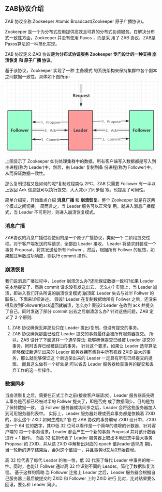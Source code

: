 ## ZAB协议介绍
ZAB 协议全称:Zookeeper Atomic Broadcast(Zookeeper 原子广播协议)。

Zookeeper 是一个为分布式应用提供高效且可靠的分布式协调服务。在解决分布式一致性方面，Zookeeper 并没有使用 Paxos ，而是采 用了 ZAB 协议，ZAB是Paxos算法的一种简化实现。

ZAB 协议定义:ZAB 协议**是为分布式协调服务 Zookeeper 专门设计的一种支持 崩溃恢复 和 原子广播 协议**。

基于该协议，Zookeeper 实现了一种 主备模式 的系统架构来保持集群中各个副本之间数据一致性。具体如下图所示:
![zab1](../../images/zab1.png)

上图显示了 Zookeeper 如何处理集群中的数据。所有客户端写入数据都是写入到 主进程(称为 Leader)中，然后，由 Leader 复制到备 份进程(称为 Follower)中。从而保证数据一致性。

那么复制过程又是如何的呢?复制过程类似 2PC，ZAB 只需要 Follower 有一半以上返回 Ack 信息就可以执行提交，大大减小了同步阻 塞。也提高了可用性。

简单介绍完，开始重点介绍 **消息广播** 和 **崩溃恢复**。整个 Zookeeper 就是在这两个模式之间切换。 简而言之，当 Leader 服务可以正常使 用，就进入消息广播模式，当 Leader 不可用时，则进入崩溃恢复模式。

### 消息广播
ZAB协议的消息广播过程使用的是一个原子广播协议，类似一个 二阶段提交过程。对于客户端发送的写请求，全部由 Leader 接收，
Leader 将请求封装成一个事务 Proposal，将其发送给所有 Follwer ，然后，根据所有 Follwer 的反馈，如果超过半数成功响应，则执行 commit 操作。
### 崩溃恢复
我们说消息广播过程中，Leader 崩溃怎么办?还能保证数据一致吗?如果 Leader 先本地提交了，然后 commit 请求没有发送出去，
怎么办?
实际上，当 Leader 崩溃，即进入我们开头所说的崩溃恢复模式(崩溃即:Leader 失去与过半 Follwer 的联系)。下面来详细讲述。 假设1:Leader 在复制数据给所有 Follwer 之后，还没来得及收到Follower的ack返回就崩溃，怎么办?
假设2:Leader 在收到 ack 并提交了自己，同时发送了部分 commit 出去之后崩溃怎么办?
针对这些问题，ZAB 定义了 2 个原则:
1. ZAB 协议确保丢弃那些只在 Leader 提出/复制，但没有提交的事务。
2. ZAB 协议确保那些已经在 Leader 提交的事务最终会被所有服务器提交。
所以，ZAB 设计了下面这样一个选举算法:
能够确保提交已经被 Leader 提交的事务，同时丢弃已经被跳过的事务。
针对这个要求，如果让 Leader 选举算法能够保证新选举出来的 Leader 服务器拥有集群中所有机器 ZXID 最大的事务，那么就能够保证这 个新选举出来的 Leader 一定具有所有已经提交的提案。
而且这么做有一个好处是:可以省去 Leader 服务器检查事务的提交和丢弃工作的这一步操作。

### 数据同步
当崩溃恢复之后，需要在正式工作之前(接收客户端请求)，Leader 服务器首先确认事务是否都已经被过半的 Follwer 提交了，即是否完
成了数据同步。目的是为了保持数据一致。
当 Follwer 服务器成功同步之后，Leader 会将这些服务器加入到可用服务器列表中。
实际上，Leader 服务器处理或丢弃事务都是依赖着 ZXID 的，那么这个 ZXID 如何生成呢?
答:在 ZAB 协议的事务编号 ZXID 设计中，ZXID 是一个 64 位的数字，其中低 32 位可以看作是一个简单的递增的计数器，针对客户端的 每一个事务请求，Leader 都会产生一个新的事务 Proposal 并对该计数器进行 + 1 操作。
而高 32 位则代表了 Leader 服务器上取出本地日志中最大事务 Proposal 的 ZXID，并从该 ZXID 中解析出对应的 epoch 值(leader选举周 期)，当一轮新的选举结束后，会对这个值加一，并且事务id又从0开始自增。

高 32 位代表了每代 Leader 的唯一性，低 32 代表了每代 Leader 中事务的唯一性。同时，也能让 Follwer 通过高 32 位识别不同的 Leader。简化了数据恢复流程。
基于这样的策略:当 Follower 连接上 Leader 之后，Leader 服务器会根据自己服务器上最后被提交的 ZXID 和 Follower 上的 ZXID 进行 比对，比对结果要么回滚，要么和 Leader 同步。

